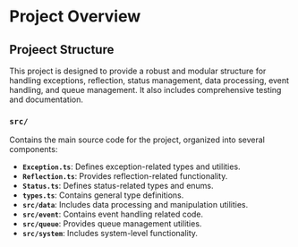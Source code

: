 # Project Overview

## Projeect Structure
This project is designed to provide a robust and modular structure for handling exceptions, reflection, status management, data processing, event handling, and queue management. It also includes comprehensive testing and documentation.

### `src/`
Contains the main source code for the project, organized into several components:
- **`Exception.ts`**: Defines exception-related types and utilities.
- **`Reflection.ts`**: Provides reflection-related functionality.
- **`Status.ts`**: Defines status-related types and enums.
- **`types.ts`**: Contains general type definitions.
- **`src/data`**:  Includes data processing and manipulation utilities.
- **`src/event`**: Contains event handling related code.
- **`src/queue`**: Provides queue management utilities.
- **`src/system`**: Includes system-level functionality.

